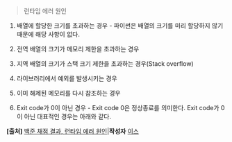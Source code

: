 > 런타임 에러 원인

1. 배열에 할당한 크기를 초과하는 경우 - 파이썬은 배열의 크기를 미리 할당하지 않기 때문에 해당 사항이 없다.

2. 전역 배열의 크기가 메모리 제한을 초과하는 경우

3. 지역 배열의 크기가 스택 크기 제한을 초과하는 경우(Stack overflow)

4. 라이브러리에서 예외를 발생시키는 경우

5. 이미 해제된 메모리를 다시 참조하는 경우

6. Exit code가 0이 아닌 경우 - Exit code 0은 정상종료를 의미한다. Exit code가 0이 아닌 대표적인 경우는 아래와 같다.

**[출처]** [백준 채점 결과, 런타임 에러 원인](https://blog.naver.com/yisu0407/221502011372)|**작성자** [이스](https://blog.naver.com/yisu0407)